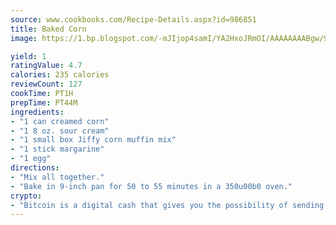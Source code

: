 ```yaml
---
source: www.cookbooks.com/Recipe-Details.aspx?id=986851
title: Baked Corn
image: https://1.bp.blogspot.com/-mJIjop4samI/YA2HxoJRmOI/AAAAAAAABgw/9Q6cN5purxQQ0M3111-VxRXtHYk4x987wCLcBGAsYHQ/s320/19.png

yield: 1
ratingValue: 4.7
calories: 235 calories
reviewCount: 127
cookTime: PT1H
prepTime: PT44M
ingredients:
- "1 can creamed corn"
- "1 8 oz. sour cream"
- "1 small box Jiffy corn muffin mix"
- "1 stick margarine"
- "1 egg"
directions:
- "Mix all together."
- "Bake in 9-inch pan for 50 to 55 minutes in a 350u00b0 oven."
crypto:
- "Bitcoin is a digital cash that gives you the possibility of sending money all over the world, instantly and without a fee."
---
```

